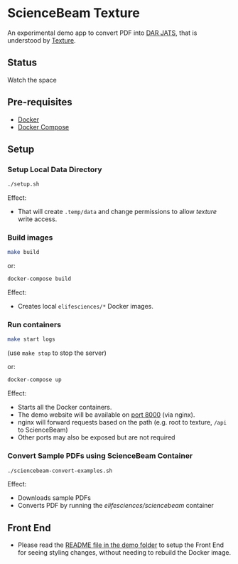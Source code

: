 # ScienceBeam Texture

An experimental demo app to convert PDF into [DAR JATS](https://github.com/substance/dar), that is understood by [Texture](https://github.com/substance/texture).

## Status

Watch the space

## Pre-requisites

* [Docker](https://www.docker.com/)
* [Docker Compose](https://docs.docker.com/compose/)

## Setup

### Setup Local Data Directory

```bash
./setup.sh
```

Effect:

* That will create `.temp/data` and change permissions to allow _texture_ write access.

### Build images

```bash
make build
```

or:

```bash
docker-compose build
```

Effect:

* Creates local `elifesciences/*` Docker images.

### Run containers

```bash
make start logs
```

(use `make stop` to stop the server)

or:

```bash
docker-compose up
```

Effect:

* Starts all the Docker containers.
* The demo website will be available on [port 8000](http://localhost:8000/) (via nginx).
* nginx will forward requests based on the path (e.g. root to texture, `/api` to ScienceBeam)
* Other ports may also be exposed but are not required

### Convert Sample PDFs using ScienceBeam Container

```bash
./sciencebeam-convert-examples.sh
```

Effect:

* Downloads sample PDFs
* Converts PDF by running the _elifesciences/sciencebeam_ container

## Front End

* Please read the [README file in the demo folder](demo/README.md) to setup the Front End for seeing styling changes, without needing to rebuild the Docker image.
